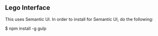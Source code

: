## Lego Interface

This uses Semantic UI. In order to install for Semantic UI, do the following:

$ npm install -g gulp